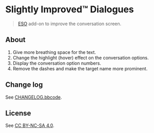 # Slightly Improved™ Dialogues

> [ESO](http://www.elderscrollsonline.com) add-on to improve the conversation screen.

## About

1. Give more breathing space for the text.
2. Change the highlight (hover) effect on the conversation options.
3. Display the conversation option numbers.
4. Remove the dashes and make the target name more prominent.

## Change log

See [CHANGELOG.bbcode](CHANGELOG.bbcode).

## License

See [CC BY-NC-SA 4.0](http://creativecommons.org/licenses/by-nc-sa/4.0/).
